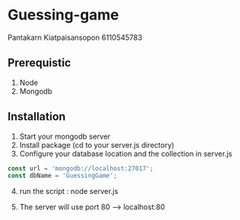 # Guessing-game

Pantakarn Kiatpaisansopon
6110545783

## Prerequistic
1. Node
2. Mongodb

## Installation
1. Start your mongodb server
2. Install package (cd to your server.js directory)
3. Configure your database location and the collection in server.js

```javascript
const url = 'mongodb://localhost:27017';
const dbName = 'GuessingGame';
```

4. run the script : node server.js

5. The server will use port 80 --> localhost:80
